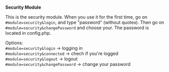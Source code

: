 **Security Module**

This is the security module. When you use it for the first time, go on
`#module=security&login`, and type "password" (without quotes). Then go
on `#module=security&changePassword` and choose your. The password is located in
config.php.

Options:<br>
`#module=security&login` -> logging in<br>
`#module=security&connected` -> chech if you're logged<br>
`#module=security&logout` -> logout<br>
`#module=security&changePassword` -> change your password<br>
